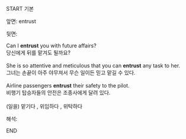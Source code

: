 START
기본

앞면:
entrust


뒷면:
<div>Can I <strong>entrust</strong> you with future affairs? </div><div><div>당신에게 뒤를 맡겨도 될까요?</div></div><div><br></div><div><div>She is so attentive and meticulous that you can <strong>entrust</strong> any task to her. </div><div><div>그녀는 손끝이 아주 야무져서 무슨 일이든 믿고 맡길 수 있다.</div></div></div><div><br></div><div><div>Airline passengers <strong>entrust</strong> their safety to the pilot. </div><div><div>비행기 탑승자들의 안전은 조종사에게 달려 있다.</div></div></div><div><br></div><div>(일을) 맡기다 , 위임하다 , 위탁하다</div>


해석:

END